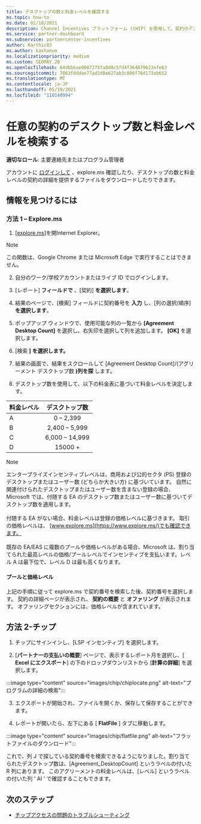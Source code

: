 ```yaml
---
title: デスクトップの数と料金レベルを確認する
ms.topic: how-to
ms.date: 02/18/2021
description: Channel Incentives プラットフォーム (CHIP) を使用して、契約のデスクトップ数と料金レベルの情報を見つける方法について説明します。
ms.service: partner-dashboard
ms.subservice: partnercenter-incentives
author: Karthic83
ms.author: kashanum
ms.localizationpriority: medium
ms.custom: SEOMAY.20
ms.openlocfilehash: 64dbbbae0087275fa8d0c5fd4f364079623efe63
ms.sourcegitcommit: 7063fdddee77ad2d8e627ab3c806f76d173ab652
ms.translationtype: MT
ms.contentlocale: ja-JP
ms.lasthandoff: 05/19/2021
ms.locfileid: "110148994"
---
```

# <a name="locate-the-desktop-count-and-fee-level-for-an-agreement"></a>任意の契約のデスクトップ数と料金レベルを検索する

**適切なロール**: 主要連絡先またはプログラム管理者

アカウントに [ログインして](https://www.explore.ms/) 、explore.ms 確認したり、デスクトップの数と料金レベルの契約の詳細を提供するファイルをダウンロードしたりできます。

## <a name="to-locate-the-information"></a>情報を見つけるには

### <a name="method-1--explorems"></a>方法 1 – Explore.ms

1. [[explore.ms]](https://www.explore.ms/)を開Internet Explorer。 

>[!Note]
>この関数は、Google Chrome または Microsoft Edge で実行することはできません。

2. 自分のワーク/学校アカウントまたはライブ ID でログインします。  

3. [レポート] **フィールドで** 、[契約] **を選択します**。

4. 結果のページで、[検索] フィールドに契約番号を **入力** し、[列の選択/順序] **を選択します**。

5. ポップアップ ウィンドウで、使用可能な列の一覧から **[Agreement Desktop Count]** を選択し、右矢印を選択して列を追加します。 **[OK]** を選択します。

6. [検索 **] を選択します。**

7. 結果の画面で、結果をスクロールして [Agreement Desktop Count]/(アグリーメント デスクトップ数 **)列を探** します。 

8. デスクトップ数を使用して、以下の料金表に基づいて料金レベルを決定します。  

| 料金レベル | デスクトップ数 |
| ------ | :-----------: |
|  A | 0 – 2,399    |
|  B | 2,400 – 5,999    |
|  C | 6,000 – 14,999    |
|  D | 15000 +   |

>[!NOTE]
>エンタープライズインセンティブレベルは、商用および公的セクタ (PS) 登録のデスクトップまたはユーザー数 (どちらか大きい方) に基づいています。 自然に関連付けられたデスクトップまたはユーザー数を含まない登録の場合、Microsoft では、付随する EA のデスクトップ数またはユーザー数に基づいてデスクトップ数を適用します。 <br><br>付随する EA がない場合、料金レベルは登録の価格レベルに基づきます。 取引の価格レベルは、 [www.explore.ms](https://www.explore.ms/)でも確認できます。 <br><br>既存の EA/EAS に複数のプールや価格レベルがある場合、Microsoft は、割り当てられた最高レベルの価格/プールレベルでインセンティブを支払います。レベル A は最下位で、レベル D は最も高くなります。

#### <a name="pool-and-pricing-levels"></a>プールと価格レベル

上記の手順に従って explore.ms で契約番号を検索した後、契約番号を選択します。 契約の詳細ページが表示され、 **契約の概要** と **オファリング** が表示されます。 オファリングセクションには、価格レベルが含まれています。

## <a name="method-2---chip"></a>方法 2-チップ

1. チップにサインインし、[LSP インセンティブ] を選択します。

2. [**パートナーの支払いの概要**] ページで、表示するレポート月を選択し、[ **Excel にエクスポート**] の下のドロップダウンリストから [**計算の詳細**] を選択します。

:::image type="content" source="images/chip/chiplocate.png" alt-text="プログラムの詳細の検索":::

3. エクスポートが開始され、ファイルを開くか、保存して保存することができます。

4. レポートが開いたら、左下にある [ **FlatFile** ] タブに移動します。

:::image type="content" source="images/chip/flatfile.png" alt-text="フラットファイルのダウンロード":::

これで、列 J で探している契約番号を検索できるようになりました。割り当てられたデスクトップ数は、[Agreement_DesktopCount] というラベルの付いた R 列にあります。 このアグリーメントの料金レベルは、[レベル] というラベルの付いた列 ' AI ' で確認することもできます。

## <a name="next-steps"></a>次のステップ

- [チップアクセスの問題のトラブルシューティング](chip-access-trouble.md)
